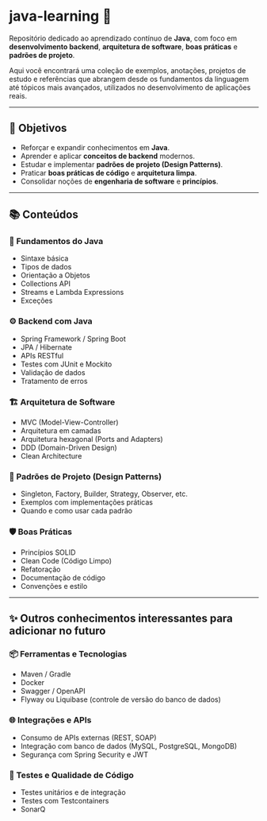 # java-learning 🚀

Repositório dedicado ao aprendizado contínuo de **Java**, com foco em **desenvolvimento backend**, **arquitetura de software**, **boas práticas** e **padrões de projeto**.

Aqui você encontrará uma coleção de exemplos, anotações, projetos de estudo e referências que abrangem desde os fundamentos da linguagem até tópicos mais avançados, utilizados no desenvolvimento de aplicações reais.

---

## 📌 Objetivos

- Reforçar e expandir conhecimentos em **Java**.
- Aprender e aplicar **conceitos de backend** modernos.
- Estudar e implementar **padrões de projeto (Design Patterns)**.
- Praticar **boas práticas de código** e **arquitetura limpa**.
- Consolidar noções de **engenharia de software** e **princípios**.

---

## 📚 Conteúdos

### 🧠 Fundamentos do Java
- Sintaxe básica
- Tipos de dados
- Orientação a Objetos
- Collections API
- Streams e Lambda Expressions
- Exceções

### ⚙️ Backend com Java
- Spring Framework / Spring Boot
- JPA / Hibernate
- APIs RESTful
- Testes com JUnit e Mockito
- Validação de dados
- Tratamento de erros

### 🏗️ Arquitetura de Software
- MVC (Model-View-Controller)
- Arquitetura em camadas
- Arquitetura hexagonal (Ports and Adapters)
- DDD (Domain-Driven Design)
- Clean Architecture

### 📐 Padrões de Projeto (Design Patterns)
- Singleton, Factory, Builder, Strategy, Observer, etc.
- Exemplos com implementações práticas
- Quando e como usar cada padrão

### 🛡️ Boas Práticas
- Princípios SOLID
- Clean Code (Código Limpo)
- Refatoração
- Documentação de código
- Convenções e estilo

---

## ✨ Outros conhecimentos interessantes para adicionar no futuro


### 📦 Ferramentas e Tecnologias
- Maven / Gradle
- Docker
- Swagger / OpenAPI
- Flyway ou Liquibase (controle de versão do banco de dados)

### 🌐 Integrações e APIs
- Consumo de APIs externas (REST, SOAP)
- Integração com banco de dados (MySQL, PostgreSQL, MongoDB)
- Segurança com Spring Security e JWT

### 🧪 Testes e Qualidade de Código
- Testes unitários e de integração
- Testes com Testcontainers
- SonarQ

